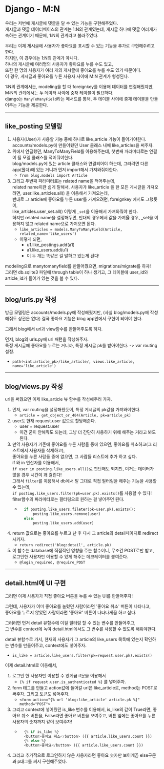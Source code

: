 # Django - M:N

우리는 저번에 게시글에 댓글을 달 수 있는 기능을 구현해주었다.  
게시글과 댓글 데이터베이스의 관계는 1:N의 관계였는데, 
게시글 하나에 댓글 여러개가 속하는 관계이기 때문에, 1:N의 관계라고 불러주었다.  

우리는 이제 게시글에 사용자가 좋아요를 표시할 수 있는 기능을 추가로 구현해주려고 한다.  
하지만, 이 경우에는 1:N의 관계가 아니다.  
하나의 게시글에 여러명의 사용자가 좋아요를 누를 수도 있고,  
또한 한 명의 사용자가 여러 개의 게시글에 좋아요를 누를 수도 있기 때문이다.  
이 경우, 게시글과 좋아요를 누른 사용자 사이에 M:N 관계가 형성된다.  

1:N의 관계에서는, modeling을 할 때 foreignkey를 이용해 데이터를 연결해줬지만, 
M:N의 관계에서는 두 데이터 사이에 중재 테이블이 필요하다.  
django는 `ManyToManyField`라는 메서드를 통해, 두 테이블 사이에 중재 테이블을 만들어주는 기능을 제공한다.  

---

## like_posting 모델링

1. 사용자(User)가 사용할 기능 중에 하나로 like_article 기능이 들어가야한다.  
accounts/models.py에 만들어뒀던 User 클래스 내에 like_articles을 써주자. 
2. 위에서 언급했던, ManyToManyField를 이용해주는데, 첫번째 파라미터로는 연결이 될 모델 클래스를 적어줘야한다.  
blog/models.py에 있는 article 클래스와 연결되어야 하는데, 그러려면 다른 app(폴더)에 있는 거니까 먼저 import해서 가져와줘야한다. 
    - `from blog.models import Article`
3. 그리고 두번째 파라미터로는 related name을 적어주는데,  
related name이란 쉽게 말해서, 사용자가 like_article 을 한 모든 게시글을 가져오려면, user.like_articles.all() 을 이용해서 가져오는데,  
반대로 그 article에 좋아요를 누른 user를 가져오려면, foreignkey 에서도 그랬듯이,  
like_articles.user_set.all() 이렇게 `_set`을 이용해서 가져와줘야 한다.   
하지만 related name을 설정해두면, 반대의 경우에서 값을 가져올 경우, _set을 이용하지 않고 related name으로 가져오면 된다. 
    - `like_articles = models.ManyToManyField(Article, related_name='like_users')`
    - 이렇게 되면, 
        - u1.like_postings.add(a1)
        - a1.like_users.add(u1)
        - 이 두 개는 똑같은 걸 말하고 있는게 된다!

modeling으로 manytomanyfield를 만들어줬으면, migrations/migrate를 하자!  
그러면 db.sqlite3 파일에 through table이 하나 생기고, 그 테이블에 user_id와 article_id가 들어가 있는 것을 볼 수 있다.

---

## blog/urls.py 작성

방금 모델링은 accounts/models.py에 작성해줬지만, (사실 blog/models.py에 작성해줘도 상관은 없다) 결국 좋아요 기능은 blog app안에서 구현이 되어야 한다.  

그래서 blog에서 url과 view함수를 만들어주도록 하자.  

먼저, blog의 urls.py에 url 패턴을 작성해주자.   
특정 게시글에 좋아요를 누르는 거니까, 특정 게시글 pk를 받아야한다. -> var routing 설정.  
- `path(<int:article_pk>/like_article/, views.like_article, name='like_article')`

---

## blog/views.py 작성 

url을 써줬으면 이제 like_article 뷰 함수를 작성해주러 가자. 

1. 먼저, var routing을 설정해줬듯이, 특정 게시글의 pk값을 가져와야한다. 
    - `article = get_object_or_404(Article, pk=article_pk)`
2. user도 현재 request.user 값으로 할당해준다. 
    - user = request.user 
    - 이건 굳이 안해줘도 되는데, 그냥 더 간단히 사용하기 위해 해주는 거라고 봐도 된다.
3. 만약 사용자가 기존에 좋아요를 누른 사람들 중에 있으면, 좋아요를 취소하고(그 리스트에서 사용자를 삭제하고),  
좋아요를 누른 사람들 중에 없으면, 그 사람들 리스트에 추가 하고 싶다.  
if 와 in 연산자를 이용해서,  
`if user in posting.like_users.all()`로 판단해도 되지만, 이거는 데이터가 많을 경우 시간이 꽤 걸린다!  
그래서 `filter`를 이용해서 db에서 말 그대로 직접 필터링을 해주는 기능을 사용할 수 있는데,  
`if posting.like_users.filter(pk=user.pk).exists()`를 사용할 수 있다!  
filter함수의 파라미터로는 필터링으로 원하는 걸 넣어주면 된다.  
    - ```py
        if posting.like_users.fileter(pk=user.pk).exists():
            posting.like_users.remove(user)
        else:
            posting.like_users.add(user)
        ```
4. return 값으로는 좋아요를 누르고 난 후 다시 그 article의 detail페이지로 redirect시키자. 
    - `return redirect('blog:detail', article.pk)`
5. 이 함수는 database에 직접적인 영향을 주는 함수이니, 무조건 POST로만 받고,  
로그인한 사용자만 이용할 수 있게 해주는 데코레이터를 붙여준다. 
    -  `@login_required, @require_POST`

---

## detail.html에 UI 구현

그러면 이제 사용자가 직접 좋아요 버튼을 누를 수 있는 UI를 만들어주자!

그런데, 사용자가 이미 좋아요를 눌렀던 사람이라면 '좋아요 취소' 버튼이 나타나고,  
좋아요를 누르지 않았던 사람이라면 '좋아요' 버튼이 나타나게끔 하고 싶다.  

그러러면 먼저 detail 뷰함수에 이걸 필터링 할 수 있는 변수를 만들어주고,  
그 변수를 context에 녹여 detail.html에서도 그 변수를 사용할 수 있도록 해줘야한다. 

detail 뷰함수로 가서, 현재의 사용자가 그 article의 like_users 목록에 있는지 확인하는 변수를 만들어주고, context에도 넣어주자.
- `is_like = article.like_users.filter(pk=request.user.pk).exists()`

이제 detail.html로 이동해서, 
1. 로그인 한 사용자만 이용할 수 있게끔 if문을 이용해서 
    - `{% if request.user.is_authenticated %}` 를 넣어주자.
2. form 태그를 만들고 action값에 들어갈 url은 like_article로, method는 POST로 써주자. 그리고 토큰도 넣어주자.
    - `<form action="{% url 'blog:like_article' article.pk %}" method="POST">`
3. 그리고 context에 넣어줬던 is_like 변수를 이용해서, is_like의 값이 True라면, 좋아요 취소 버튼을, False라면 좋아요 버튼을 보여주고, 버튼 옆에는 좋아요를 누른 사용자의 숫자까지 같이 보여주자!
    - ```py
        {% if is_like %}
        <button>좋아요 취소</button> ({{ article.like_users.count }})
        {% else %}
        <button>좋아요</button> ({{ article.like_users.count }})
        ```
4. 그리고 추가적으로 로그인하지 않은 사용자라면 좋아요 숫자만 보이게끔 else구문과 p태그를 써서 구현해주었다.






